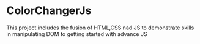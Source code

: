 # ColorChangerJs
This project includes the fusion of HTML,CSS nad JS to demonstrate skills in manipulating DOM to getting started with advance JS
